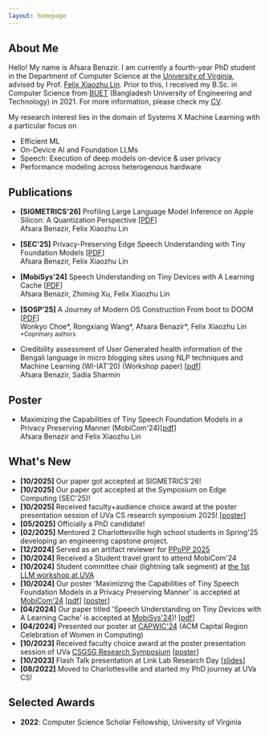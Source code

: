 ```yaml
---
layout: homepage
---
```


## About Me

Hello! My name is Afsara Benazir. I am currently a fourth-year PhD student in the Department of Computer Science at the [University of Virginia](https://www.virginia.edu/), advised by Prof. [Felix Xiaozhu Lin](https://fxlin.github.io/). Prior to this, I received my B.Sc. in Computer Science from [BUET](https://www.buet.ac.bd/web/#/) (Bangladesh University of Engineering and Technology) in 2021. 
For more information, please check my [CV](https://drive.google.com/file/d/1rHSGNY-xZLP-U0pMtrro3PKNzD7kqU0Q/view?usp=sharing).

My research interest lies in the domain of Systems X Machine Learning with a particular focus on

* Efficient ML
* On-Device AI and Foundation LLMs 
* Speech: Execution of deep models on-device & user privacy
* Performance modeling across heterogenous hardware

## Publications
- **[SIGMETRICS'26]** Profiling Large Language Model Inference on Apple Silicon: A Quantization Perspective [[PDF](https://arxiv.org/abs/2508.08531)] \
  Afsara Benazir, Felix Xiaozhu Lin

- **[SEC'25]** Privacy-Preserving Edge Speech Understanding with Tiny Foundation Models [[PDF](https://arxiv.org/pdf/2502.01649)] \
  Afsara Benazir, Felix Xiaozhu Lin
  
- **[MobiSys'24]** Speech Understanding on Tiny Devices with A Learning Cache [[PDF](https://arxiv.org/pdf/2311.18188.pdf)] \
  Afsara Benazir, Zhiming Xu, Felix Xiaozhu Lin

  
- **[SOSP’25]** A Journey of Modern OS Construction From boot to DOOM   [[PDF](https://dl.acm.org/doi/pdf/10.1145/3731569.3764811)] \
  Wonkyo Choe\*, Rongxiang Wang\*, Afsara Benazir\*, Felix Xiaozhu Lin \
  <sub> *Coprimary authors 
  
- Credibility assessment of User Generated health information of the Bengali language in micro blogging sites using NLP techniques and Machine Learning (WI-IAT’20) (Workshop paper)  [[pdf](https://ieeexplore.ieee.org/document/9457807)] \
Afsara Benazir, Sadia Sharmin

## Poster
- Maximizing the Capabilities of Tiny Speech Foundation Models in a Privacy Preserving Manner (MobiCom'24)[[pdf](https://www.dropbox.com/scl/fi/8v54xoto0b34f7xew4a5s/2024_privacy_asr_tiny_poster_final.pdf?rlkey=w52i5xz149u1vuj638p2aiqnh&st=0fzwk4sf&dl=0)] \
 Afsara Benazir and Felix Xiaozhu Lin

  
## What's New
- **[10/2025]** Our paper got accepted at SIGMETRICS'26!
- **[10/2025]** Our paper got accepted at the Symposium on Edge Computing (SEC'25)!
- **[10/2025]** Received faculty+audience choice award at the poster presentation session of UVa CS research symposium 2025! [[poster](https://drive.google.com/file/d/1czJDKZoXaiFse4LHWGvp15iAtVW9fNCH/view)]
- **[05/2025]** Officially a PhD candidate!
- **[02/2025]** Mentored 2 Charlottesville high school students in Spring'25 developing an engineering capstone project.
- **[12/2024]** Served as an artifact reviewer for [PPoPP 2025](https://ppopp25.sigplan.org/)
- **[10/2024]** Received a Student travel grant to attend MobiCom'24
- **[10/2024]** Student committee chair (lightning talk segment) at [the 1st LLM workshop at UVA](https://uvanlp.org/llm-workshop-2024/)
- **[10/2024]** Our poster 'Maximizing the Capabilities of Tiny Speech Foundation Models in a Privacy Preserving Manner' is accepted at [MobiCom'24](https://www.sigmobile.org/mobicom/2024/) [[pdf](https://www.dropbox.com/scl/fi/8v54xoto0b34f7xew4a5s/2024_privacy_asr_tiny_poster_final.pdf?rlkey=w52i5xz149u1vuj638p2aiqnh&st=0fzwk4sf&dl=0)] [[poster](https://www.dropbox.com/scl/fi/0qpjcwebqvwbggrxv6wpy/privacy_asr_2024_workshop.pdf?rlkey=yarnrvodjwkwrxnet4la5madq&st=smb67ywb&dl=0)]
- **[04/2024]** Our paper titled 'Speech Understanding on Tiny Devices with A Learning Cache' is accepted at [MobiSys'24](https://www.sigmobile.org/mobisys/2024/))! [[pdf](https://arxiv.org/pdf/2311.18188.pdf)]
- **[04/2024]** Presented our poster at [CAPWIC'24](https://capwic.org/) (ACM Capital Region Celebration of Women in Computing)
- **[10/2023]** Received faculty choice award at the poster presentation session of UVa [CSGSG Research Symposium](https://csgsg.org/symposium/) [[poster](https://myuva-my.sharepoint.com/:b:/g/personal/hys4qm_virginia_edu/EQpzSR9XkKRJis2v0TqAPQ4BZQUn_ebYFpxxCybrygXFdA?e=VxMTWr)]
- **[10/2023]** Flash Talk presentation at Link Lab Research Day [[slides](https://myuva-my.sharepoint.com/:b:/g/personal/hys4qm_virginia_edu/Eb2QNJumm0ZNtuXY-2AoiNYBM6RATVYc59aVK6Ru4WXXSg?e=vYtkvy)]
- **[08/2022]** Moved to Charlottesville and started my PhD journey at UVa CS!

## Selected Awards

- **2022**: Computer Science Scholar Fellowship, University of Virginia


